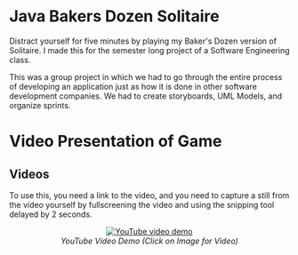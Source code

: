 # Java Bakers Dozen Solitaire
Distract yourself for five minutes by playing my Baker's Dozen version of Solitaire. I made this for the semester long project of a Software Engineering class.

This was a group project in which we had to go through the entire process of developing an application just as how it is done in other software development companies. We had to create storyboards, UML Models, and organize sprints.

# Video Presentation of Game

## Videos

To use this, you need a link to the video, and you need to capture a still from the video yourself by fullscreening the video and using the snipping tool delayed by 2 seconds.

<p align="center">
  <a href="https://www.youtube.com/watch?v=jNQXAC9IVRw&list=PLBGH6psvCLx46lC91XTNSwi5RPryOhhde
  " target="_blank"><img src="https://user-images.githubusercontent.com/11577850/72564409-a6e03380-387d-11ea-9730-461e5bfb2621.PNG"
  alt="YouTube video demo"/></a>
  <br>
  <em>YouTube Video Demo (Click on Image for Video) </em>
</p>
